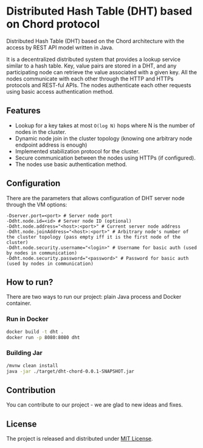# Distributed Hash Table (DHT) based on Chord protocol 

Distributed Hash Table (DHT) based on the Chord architecture with the access by REST API model written in Java.

It is a decentralized distributed system that provides a lookup service similar to a hash table. 
Key, value pairs are stored in a DHT, and any participating node can retrieve the value associated with a given key. 
All the nodes communicate with each other through the HTTP and HTTPs protocols and REST-ful APIs. 
The nodes authenticate each other requests using basic access authentication method.

## Features

- Lookup for a key takes at most `O(log N)` hops where N is the number of nodes in the cluster.
- Dynamic node join in the cluster topology (knowing one arbitrary node endpoint address is enough)
- Implemented stabilization protocol for the cluster.
- Secure communication between the nodes using HTTPs (if configured).
- The nodes use basic authentication method.

## Configuration

There are the parameters that allows configuration of DHT server node
through the VM options:

```shell
-Dserver.port=<port> # Server node port
-Ddht.node.id=<id> # Server node ID (optional)
-Ddht.node.address="<host>:<port>" # Current server node address 
-Ddht.node.joinAddress="<host>:<port>" # Arbitrary node's number of the cluster topology (pass empty iff it is the first node of the cluster)  
-Ddht.node.security.username="<login>" # Username for basic auth (used by nodes in communication)
-Ddht.node.security.password="<password>" # Password for basic auth (used by nodes in communication)
```

## How to run?

There are two ways to run our project: plain Java process and Docker container.

### Run in Docker

```bash
docker build -t dht .
docker run -p 8080:8080 dht
```

### Building Jar

```bash
/mvnw clean install
java -jar ./target/dht-chord-0.0.1-SNAPSHOT.jar
```

## Contribution
You can contribute to our project - we are glad to new ideas and fixes.

## License

The project is released and distributed under [MIT License](https://en.wikipedia.org/wiki/MIT_License).

